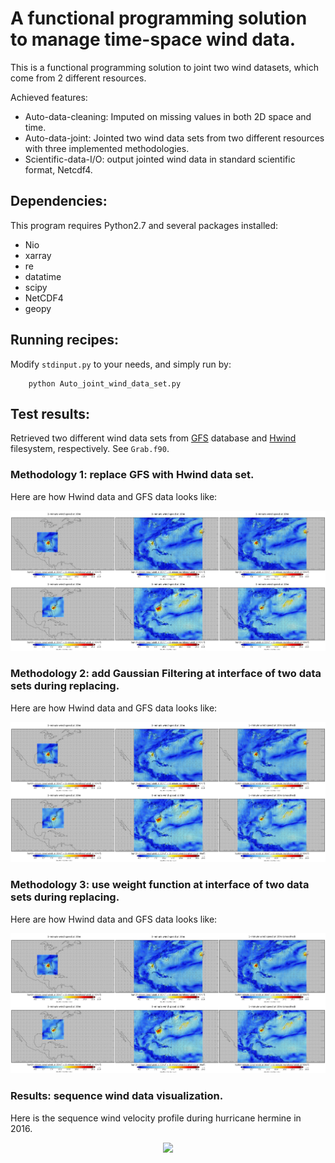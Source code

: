 # A functional programming solution to manage time-space wind data.

This is a functional programming solution to joint two wind datasets, which come from 2 different resources. 

Achieved features: 
* Auto-data-cleaning: Imputed on missing values in both 2D space and time. 
* Auto-data-joint: Jointed two wind data sets from two different resources with three implemented methodologies.
* Scientific-data-I/O: output jointed wind data in standard scientific format, Netcdf4. 

## Dependencies:

This program requires Python2.7 and several packages installed: 

- Nio
- xarray
- re
- datatime
- scipy
- NetCDF4
- geopy

## Running recipes:

Modify `stdinput.py` to your needs, and simply run by:

        python Auto_joint_wind_data_set.py


## Test results:

Retrieved two different wind data sets from [GFS](https://www.ncdc.noaa.gov/data-access/model-data/model-datasets/global-forcast-system-gfs) database and [Hwind](http://www.rms.com/models/hwind) filesystem, respectively. See `Grab.f90`.

### Methodology 1: replace GFS with Hwind data set.
Here are how Hwind data and GFS data looks like:
<p align="center">
<img src="/doc/use_direct.png">
</p>


### Methodology 2: add Gaussian Filtering at interface of two data sets during replacing.
Here are how Hwind data and GFS data looks like:
<p align="center">
<img src="/doc/use_gaussian.png">
</p>


### Methodology 3: use weight function at interface of two data sets during replacing.
Here are how Hwind data and GFS data looks like:
<p align="center">
<img src="/doc/use_weight.png">
</p>


### Results: sequence wind data visualization.
Here is the sequence wind velocity profile during hurricane hermine in 2016.
<p align="center">
<img src="/doc/wind_velocity_sequance_data.gif">
</p>



